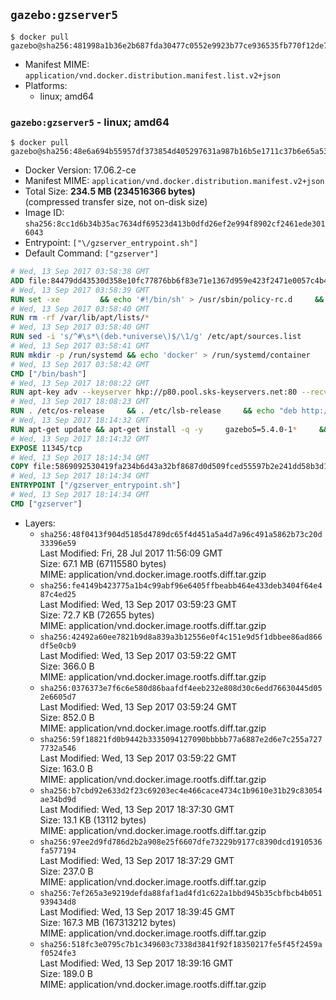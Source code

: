 ## `gazebo:gzserver5`

```console
$ docker pull gazebo@sha256:481998a1b36e2b687fda30477c0552e9923b77ce936535fb770f12de747eb2d8
```

-	Manifest MIME: `application/vnd.docker.distribution.manifest.list.v2+json`
-	Platforms:
	-	linux; amd64

### `gazebo:gzserver5` - linux; amd64

```console
$ docker pull gazebo@sha256:48e6a694b55957df373854d405297631a987b16b5e1711c37b6e65a531d94822
```

-	Docker Version: 17.06.2-ce
-	Manifest MIME: `application/vnd.docker.distribution.manifest.v2+json`
-	Total Size: **234.5 MB (234516366 bytes)**  
	(compressed transfer size, not on-disk size)
-	Image ID: `sha256:8cc1d6b34b35ac7634df69523d413b0dfd26ef2e994f8902cf2461ede3016043`
-	Entrypoint: `["\/gzserver_entrypoint.sh"]`
-	Default Command: `["gzserver"]`

```dockerfile
# Wed, 13 Sep 2017 03:58:38 GMT
ADD file:84479dd43530d358e10fc77876bb6f83e71e1367d959e423f2471e0057c4b424 in / 
# Wed, 13 Sep 2017 03:58:39 GMT
RUN set -xe 		&& echo '#!/bin/sh' > /usr/sbin/policy-rc.d 	&& echo 'exit 101' >> /usr/sbin/policy-rc.d 	&& chmod +x /usr/sbin/policy-rc.d 		&& dpkg-divert --local --rename --add /sbin/initctl 	&& cp -a /usr/sbin/policy-rc.d /sbin/initctl 	&& sed -i 's/^exit.*/exit 0/' /sbin/initctl 		&& echo 'force-unsafe-io' > /etc/dpkg/dpkg.cfg.d/docker-apt-speedup 		&& echo 'DPkg::Post-Invoke { "rm -f /var/cache/apt/archives/*.deb /var/cache/apt/archives/partial/*.deb /var/cache/apt/*.bin || true"; };' > /etc/apt/apt.conf.d/docker-clean 	&& echo 'APT::Update::Post-Invoke { "rm -f /var/cache/apt/archives/*.deb /var/cache/apt/archives/partial/*.deb /var/cache/apt/*.bin || true"; };' >> /etc/apt/apt.conf.d/docker-clean 	&& echo 'Dir::Cache::pkgcache ""; Dir::Cache::srcpkgcache "";' >> /etc/apt/apt.conf.d/docker-clean 		&& echo 'Acquire::Languages "none";' > /etc/apt/apt.conf.d/docker-no-languages 		&& echo 'Acquire::GzipIndexes "true"; Acquire::CompressionTypes::Order:: "gz";' > /etc/apt/apt.conf.d/docker-gzip-indexes 		&& echo 'Apt::AutoRemove::SuggestsImportant "false";' > /etc/apt/apt.conf.d/docker-autoremove-suggests
# Wed, 13 Sep 2017 03:58:40 GMT
RUN rm -rf /var/lib/apt/lists/*
# Wed, 13 Sep 2017 03:58:40 GMT
RUN sed -i 's/^#\s*\(deb.*universe\)$/\1/g' /etc/apt/sources.list
# Wed, 13 Sep 2017 03:58:41 GMT
RUN mkdir -p /run/systemd && echo 'docker' > /run/systemd/container
# Wed, 13 Sep 2017 03:58:42 GMT
CMD ["/bin/bash"]
# Wed, 13 Sep 2017 18:08:22 GMT
RUN apt-key adv --keyserver hkp://p80.pool.sks-keyservers.net:80 --recv-keys D2486D2DD83DB69272AFE98867170598AF249743
# Wed, 13 Sep 2017 18:08:23 GMT
RUN . /etc/os-release     && . /etc/lsb-release     && echo "deb http://packages.osrfoundation.org/gazebo/$ID-stable $DISTRIB_CODENAME main" > /etc/apt/sources.list.d/gazebo-latest.list
# Wed, 13 Sep 2017 18:14:32 GMT
RUN apt-get update && apt-get install -q -y     gazebo5=5.4.0-1*     && rm -rf /var/lib/apt/lists/*
# Wed, 13 Sep 2017 18:14:32 GMT
EXPOSE 11345/tcp
# Wed, 13 Sep 2017 18:14:34 GMT
COPY file:5869092530419fa234b6d43a32bf8687d0d509fced55597b2e241dd58b3d1335 in / 
# Wed, 13 Sep 2017 18:14:34 GMT
ENTRYPOINT ["/gzserver_entrypoint.sh"]
# Wed, 13 Sep 2017 18:14:34 GMT
CMD ["gzserver"]
```

-	Layers:
	-	`sha256:48f0413f904d5185d4789dc65f4d451a5a4d7a96c491a5862b73c20d33396e59`  
		Last Modified: Fri, 28 Jul 2017 11:56:09 GMT  
		Size: 67.1 MB (67115580 bytes)  
		MIME: application/vnd.docker.image.rootfs.diff.tar.gzip
	-	`sha256:fe4149b423775a1b4c99abf96e6405ffbeabb464e433deb3404f64e487c4ed25`  
		Last Modified: Wed, 13 Sep 2017 03:59:23 GMT  
		Size: 72.7 KB (72655 bytes)  
		MIME: application/vnd.docker.image.rootfs.diff.tar.gzip
	-	`sha256:42492a60ee7821b9d8a839a3b12556e0f4c151e9d5f1dbbee86ad866df5e0cb9`  
		Last Modified: Wed, 13 Sep 2017 03:59:22 GMT  
		Size: 366.0 B  
		MIME: application/vnd.docker.image.rootfs.diff.tar.gzip
	-	`sha256:0376373e7f6c6e580d86baafdf4eeb232e808d30c6edd76630445d052e6605d7`  
		Last Modified: Wed, 13 Sep 2017 03:59:24 GMT  
		Size: 852.0 B  
		MIME: application/vnd.docker.image.rootfs.diff.tar.gzip
	-	`sha256:59f18821fd0b9442b3335094127090bbbbb77a6887e2d6e7c255a7277732a546`  
		Last Modified: Wed, 13 Sep 2017 03:59:22 GMT  
		Size: 163.0 B  
		MIME: application/vnd.docker.image.rootfs.diff.tar.gzip
	-	`sha256:b7cbd92e633d2f23c69203ec4e466cace4734c1b9610e31b29c83054ae34bd9d`  
		Last Modified: Wed, 13 Sep 2017 18:37:30 GMT  
		Size: 13.1 KB (13112 bytes)  
		MIME: application/vnd.docker.image.rootfs.diff.tar.gzip
	-	`sha256:97ee2d9fd786d2b2a908e25f6607dfe73229b9177c8390dcd1910536fa577194`  
		Last Modified: Wed, 13 Sep 2017 18:37:29 GMT  
		Size: 237.0 B  
		MIME: application/vnd.docker.image.rootfs.diff.tar.gzip
	-	`sha256:7ef265a3e9219defda88faf1ad4fd1c622a1bbd945b35cbfbcb4b051939434d8`  
		Last Modified: Wed, 13 Sep 2017 18:39:45 GMT  
		Size: 167.3 MB (167313212 bytes)  
		MIME: application/vnd.docker.image.rootfs.diff.tar.gzip
	-	`sha256:518fc3e0795c7b1c349603c7338d3841f92f18350217fe5f45f2459af0524fe3`  
		Last Modified: Wed, 13 Sep 2017 18:39:16 GMT  
		Size: 189.0 B  
		MIME: application/vnd.docker.image.rootfs.diff.tar.gzip
